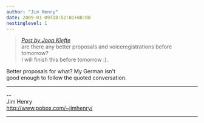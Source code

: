 ```yaml
---
author: "Jim Henry"
date: 2009-01-09T18:52:01+00:00
nestinglevel: 1
---
```

> [_Post by Joop Kiefte_](/pVSybuKZ/bodo-wartke-email-von-der-website#post1)  
> are there any better proposals and voiceregistrations before tomorrow?  
> I will finish this before tomorrow :).  
> 

Better proposals for what? My German isn't  
good enough to follow the quoted conversation.  

***

\--  
Jim Henry  
http://www.pobox.com/~jimhenry/  


***